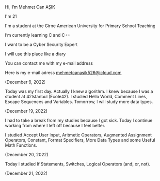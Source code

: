 Hi, I’m Mehmet Can AŞIK

I'm 21

I'm a student at the Girne American University for Primary School Teaching

I’m currently learning C and C++

I want to be a Cyber Security Expert

I will use this place like a diary

You can contact me with my e-mail address

Here is my e-mail adress mehmetcanasik526@icloud.com


(December 9, 2022)

Today was my first day. 
Actually I knew algorithm. 
I knew because I was a student at 42Istanbul (Ecole42). 
I studied Hello World, Comment Lines, Escape Sequences and Variables.
Tomorrow, I will study more data types.

(December 19, 2022)

I had to take a break from my studies because I got sick. 
Today I continue working from where I left off because I feel better.


I studied Accept User Input, Aritmetic Operators, Augmented Assignment Operators, Constant, 
Format Specifiers, More Data Types and some Useful Math Functions.

(December 20, 2022)

Today I studied If Statements, Switches, Logical Operators (and, or, not).

(December 21, 2022)

